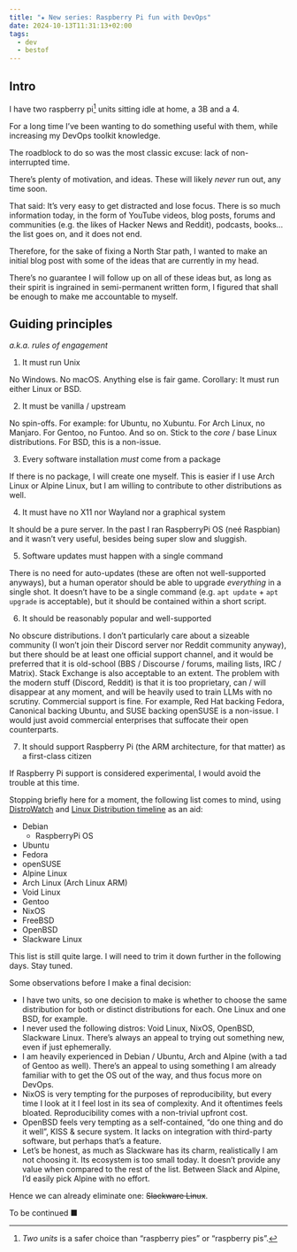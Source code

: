 ```yaml
---
title: "★ New series: Raspberry Pi fun with DevOps"
date: 2024-10-13T11:31:13+02:00
tags:
  - dev
  - bestof
---
```


## Intro

I have two raspberry pi[^1] units sitting idle at home, a 3B and a 4.

For a long time I’ve been wanting to do something useful with them,
while increasing my DevOps toolkit knowledge.

<!--more-->

The roadblock to do so was the most classic excuse: lack of non-interrupted time.

There’s plenty of motivation, and ideas. These will likely _never_ run out, any time soon.

That said: It’s very easy to get distracted and lose focus.
There is so much information today, in the form of
YouTube videos,
blog posts,
forums and communities (e.g. the likes of Hacker News and Reddit),
podcasts,
books…the list goes on, and it does not end.

Therefore, for the sake of fixing a North Star path,
I wanted to make an initial blog post with some of the ideas that are currently in my head.

There’s no guarantee I will follow up on all of these ideas but,
as long as their spirit is ingrained in semi-permanent written form,
I figured that shall be enough to make me accountable to myself.

## Guiding principles

_a.k.a. rules of engagement_

1. It must run Unix

No Windows. No macOS. Anything else is fair game. Corollary: It must run either Linux or BSD.

2. It must be vanilla / upstream

No spin-offs. For example: for Ubuntu, no Xubuntu. For Arch Linux, no Manjaro. For Gentoo, no Funtoo.
And so on. Stick to the _core_ / base Linux distributions.
For BSD, this is a non-issue.

3. Every software installation _must_ come from a package

If there is no package, I will create one myself.
This is easier if I use Arch Linux or Alpine Linux, but I am willing to contribute to other distributions as well.

4. It must have no X11 nor Wayland nor a graphical system

It should be a pure server.
In the past I ran RaspberryPi OS (neé Raspbian) and it wasn’t very useful, besides being super slow and sluggish.

5. Software updates must happen with a single command

There is no need for auto-updates (these are often not well-supported anyways), but a human operator should be able to upgrade
_everything_ in a single shot. It doesn’t have to be a single command (e.g. `apt update` + `apt upgrade` is acceptable), but it
should be contained within a short script.

6. It should be reasonably popular and well-supported

No obscure distributions.
I don’t particularly care about a sizeable community (I won’t join their Discord server nor Reddit community anyway),
but there should be at least one official support channel, and it would be preferred that it is old-school (BBS / Discourse / forums, mailing lists, IRC / Matrix).
Stack Exchange is also acceptable to an extent.
The problem with the modern stuff (Discord, Reddit) is that it is too proprietary, can / will disappear at any moment, and will be heavily used to train LLMs with no scrutiny.
Commercial support is fine. For example, Red Hat backing Fedora, Canonical backing Ubuntu, and SUSE backing openSUSE is a non-issue.
I would just avoid commercial enterprises that suffocate their open counterparts.

7. It should support Raspberry Pi (the ARM architecture, for that matter) as a first-class citizen

If Raspberry Pi support is considered experimental, I would avoid the trouble at this time.

Stopping briefly here for a moment, the following list comes to mind, using [DistroWatch](https://distrowatch.com/) and [Linux Distribution timeline](https://en.m.wikipedia.org/wiki/File:Linux_Distribution_Timeline.svg) as an aid:

- Debian
	- RaspberryPi OS
- Ubuntu
- Fedora
- openSUSE
- Alpine Linux
- Arch Linux (Arch Linux ARM)
- Void Linux
- Gentoo
- NixOS
- FreeBSD
- OpenBSD
- Slackware Linux

This list is still quite large.
I will need to trim it down further in the following days. Stay tuned.

Some observations before I make a final decision:

- I have two units, so one decision to make is whether to choose the same distribution for both or distinct distributions for each. One Linux and one BSD, for example.
- I never used the following distros: Void Linux, NixOS, OpenBSD, Slackware Linux. There’s always an appeal to trying out something new, even if just ephemerally.
- I am heavily experienced in Debian / Ubuntu, Arch and Alpine (with a tad of Gentoo as well). There’s an appeal to using something I am already familiar with to get the OS out of the way, and thus focus more on DevOps.
- NixOS is very tempting for the purposes of reproducibility, but every time I look at it I feel lost in its sea of complexity. And it oftentimes feels bloated. Reproducibility comes with a non-trivial upfront cost.
- OpenBSD feels very tempting as a self-contained, “do one thing and do it well”, KISS & secure system. It lacks on integration with third-party software, but perhaps that’s a feature.
- Let’s be honest, as much as Slackware has its charm, realistically I am not choosing it. Its ecosystem is too small today. It doesn’t provide any value when compared to the rest of the list. Between Slack and Alpine, I’d easily pick Alpine with no effort.

Hence we can already eliminate one: ~~Slackware Linux~~.

To be continued ■

[^1]: _Two units_ is a safer choice than “raspberry pies” or “raspberry pis”.

